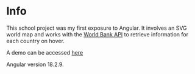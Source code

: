 # Info

This school project was my first exposure to Angular. It involves an SVG world map and works with the [World Bank API](https://documents.worldbank.org/en/publication/documents-reports/api) to retrieve information for each country on hover.

A demo can be accessed [here](https://angular-world-map.web.app/)

Angular version 18.2.9.
